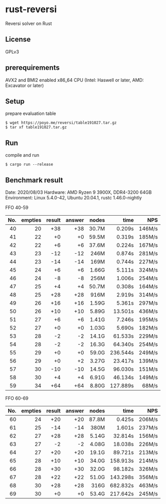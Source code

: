 # rust-reversi
Reversi solver on Rust

## License

GPLv3

## prerequirements

AVX2 and BMI2 enabled x86\_64 CPU (Intel: Haswell or later, AMD: Excavator or later)

## Setup

prepare evaluation table

```Shell
$ wget https://poyo.me/reversi/table191027.tar.gz
$ tar xf table191027.tar.gz
```

## Run

compile and run

```Shell
$ cargo run --release
```

## Benchmark result

Date: 2020/08/03
Hardware: AMD Ryzen 9 3900X, DDR4-3200 64GB
Environment: Linux 5.4.0-42, Ubuntu 20.04.1, rustc 1.46.0-nightly

FFO 40-59

|No.|empties|result|answer|nodes|time|NPS|
|---:|---:|---:|---:|---:|---:|---:|
|40|20|+38|+38|30.7M|   0.209s|146M/s|
|41|22| +0| +0|59.5M|   0.319s|185M/s|
|42|22| +6| +6|37.6M|   0.224s|167M/s|
|43|23|-12|-12| 246M|   0.874s|281M/s|
|44|23|-14|-14| 169M|   0.744s|227M/s|
|45|24| +6| +6|1.66G|   5.111s|324M/s|
|46|24| -8| -8| 256M|   1.006s|254M/s|
|47|25| +4| +4|50.7M|   0.308s|164M/s|
|48|25|+28|+28| 916M|   2.919s|314M/s|
|49|26|+16|+16|1.59G|   5.361s|297M/s|
|50|26|+10|+10|5.89G|  13.501s|436M/s|
|51|27| +6| +6|1.41G|   7.246s|195M/s|
|52|27| +0| +0|1.03G|   5.690s|182M/s|
|53|28| -2| -2|14.1G|  61.533s|229M/s|
|54|28| -2| -2|16.3G|  64.340s|254M/s|
|55|29| +0| +0|59.0G| 236.544s|249M/s|
|56|29| +0| +2|3.27G|  23.417s|139M/s|
|57|30|-10|-10|14.5G|  96.030s|151M/s|
|58|30| +4| +4|6.91G|  46.134s|149M/s|
|59|34|+64|+64|8.80G| 127.889s|68M/s|

FFO 60-69

|No.|empties|result|answer|nodes|time|NPS|
|---:|---:|---:|---:|---:|---:|---:|
|60|24|+20|+20|87.8M|   0.425s|206M/s|
|61|25|-14|-14| 380M|   1.601s|237M/s|
|62|27|+28|+28|5.14G|  32.814s|156M/s|
|63|27| -2| -2|4.08G|  18.038s|226M/s|
|64|27|+20|+20|19.1G|  89.721s|213M/s|
|65|28|+10|+10|34.0G| 158.913s|214M/s|
|66|28|+30|+30|32.0G|  98.182s|326M/s|
|67|28|+22|+22|51.0G| 143.298s|356M/s|
|68|30|+28|+28| 316G| 682.832s|463M/s|
|69|30| +0| +0|53.4G| 217.642s|245M/s|
